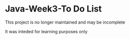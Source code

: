 # Java-Week3-To Do List

This project is no longer maintained and may be incomplete

It was inteded for learning purposes only
